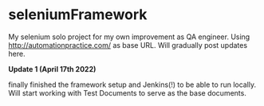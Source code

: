 # seleniumFramework

My selenium solo project for my own improvement as QA engineer. Using http://automationpractice.com/ as base URL. Will gradually post updates here.

**Update 1 (April 17th 2022)**

finally finished the framework setup and Jenkins(!) to be able to run locally. Will start working with Test Documents to serve as the base documents.
